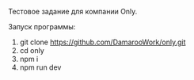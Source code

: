 Тестовое задание для компании Only.

Запуск программы:
1. git clone https://github.com/DamarooWork/only.git
2. cd only
3. npm i
4. npm run dev

